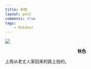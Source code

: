 ```yaml
---
title: 秋色
layout: post
comments: true
tags: 
    - Outdoor
---
```

![](http://p5f9oscjk.bkt.clouddn.com/Fp5T2rWfklpYYQ2U2od6TIoFF93S)

**<center>秋色</center>**

上周从老丈人家回来的路上拍的。



